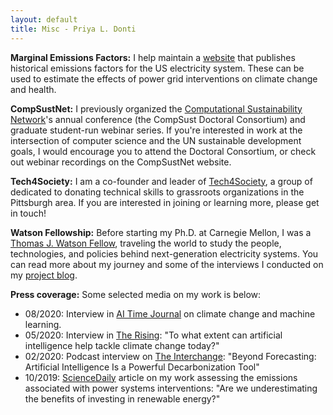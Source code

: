 ```yaml
---
layout: default
title: Misc - Priya L. Donti
---
```


**Marginal Emissions Factors:** I help maintain a <a href="https://cedm.shinyapps.io/MarginalFactors/" target="_blank">website</a> that publishes historical emissions factors for the US electricity system. These can be used to estimate the effects of power grid interventions on climate change and health. 

**CompSustNet:** I previously organized the <a href="https://www.compsust.net/" target="_blank">Computational Sustainability Network</a>'s annual conference (the CompSust Doctoral Consortium) and graduate student-run webinar series. If you're interested in work at the intersection of computer science and the UN sustainable development goals, I would encourage you to attend the Doctoral Consortium, or check out webinar recordings on the CompSustNet website.

**Tech4Society:** I am a co-founder and leader of <a href="http://www.tech4society.group/" target="_blank">Tech4Society</a>, a group of dedicated to donating technical skills to grassroots organizations in the Pittsburgh area. If you are interested in joining or learning more, please get in touch!

**Watson Fellowship:** Before starting my Ph.D. at Carnegie Mellon, I was a <a href="https://watson.foundation/" target="_blank">Thomas J. Watson Fellow</a>, traveling the world to study the people, technologies, and policies behind next-generation electricity systems. You can read more about my journey and some of the interviews I conducted on my <a href="https://priyaswatson.wordpress.com/" target="_blank">project blog</a>. 

**Press coverage:** Some selected media on my work is below:
* 08/2020: Interview in <a href="https://www.aitimejournal.com/@a.m.aditya/interview-with-priya-donti-co-founder-and-chair-climate-change-ai" target="_blank">AI Time Journal</a> on climate change and machine learning.
* 05/2020: Interview in <a href="https://therising.co/2020/05/08/artificial-intelligence-tackle-climate-change/" target="_blank">The Rising</a>: "To what extent can artificial intelligence help tackle climate change today?"
* 02/2020: Podcast interview on <a href="https://www.greentechmedia.com/articles/read/beyond-forecasting-artificial-intelligence-is-a-powerful-decarbonization-tool" target="_blank">The Interchange</a>: "Beyond Forecasting: Artificial Intelligence Is a Powerful Decarbonization Tool"
* 10/2019: <a href="https://www.sciencedaily.com/releases/2019/10/191016094915.htm" target="_blank">ScienceDaily</a> article on my work assessing the emissions associated with power systems interventions: "Are we underestimating the benefits of investing in renewable energy?"
